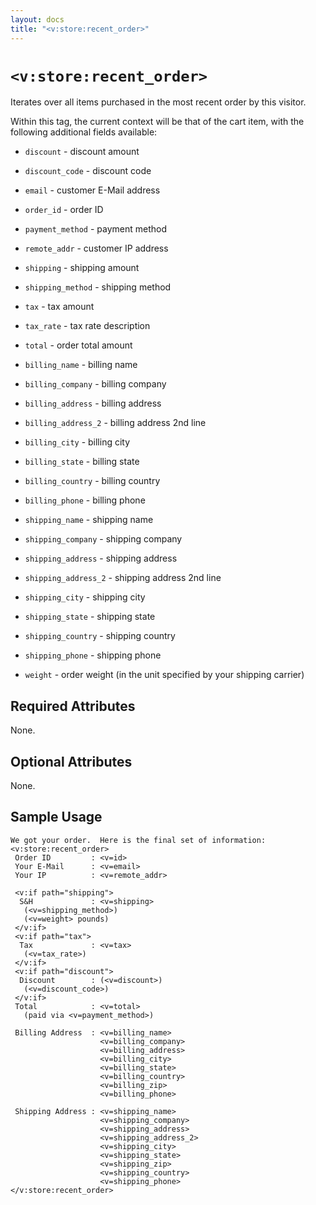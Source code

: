 ```yaml
---
layout: docs
title: "<v:store:recent_order>"
---
```


# `<v:store:recent_order>`

Iterates over all items purchased in the most recent order by this
visitor.

Within this tag, the current context will be that of the cart item, with
the following additional fields available:

-   `discount` - discount amount

-   `discount_code` - discount code

-   `email` - customer E-Mail address

-   `order_id` - order ID

-   `payment_method` - payment method

-   `remote_addr` - customer IP address

-   `shipping` - shipping amount

-   `shipping_method` - shipping method

-   `tax` - tax amount

-   `tax_rate` - tax rate description

-   `total` - order total amount

-   `billing_name` - billing name

-   `billing_company` - billing company

-   `billing_address` - billing address

-   `billing_address_2` - billing address 2nd line

-   `billing_city` - billing city

-   `billing_state` - billing state

-   `billing_country` - billing country

-   `billing_phone` - billing phone

-   `shipping_name` - shipping name

-   `shipping_company` - shipping company

-   `shipping_address` - shipping address

-   `shipping_address_2` - shipping address 2nd line

-   `shipping_city` - shipping city

-   `shipping_state` - shipping state

-   `shipping_country` - shipping country

-   `shipping_phone` - shipping phone

-   `weight` - order weight (in the unit specified by your
    shipping carrier)

## Required Attributes

None.

## Optional Attributes

None.

## Sample Usage

    We got your order.  Here is the final set of information:
    <v:store:recent_order>
     Order ID         : <v=id>
     Your E-Mail      : <v=email>
     Your IP          : <v=remote_addr>
     
     <v:if path="shipping">
      S&H             : <v=shipping>
       (<v=shipping_method>)
       (<v=weight> pounds)
     </v:if>
     <v:if path="tax">
      Tax             : <v=tax>
       (<v=tax_rate>)
     </v:if>
     <v:if path="discount">
      Discount        : (<v=discount>)
       (<v=discount_code>)
     </v:if>
     Total            : <v=total>
       (paid via <v=payment_method>)
     
     Billing Address  : <v=billing_name>
                        <v=billing_company>
                        <v=billing_address>
                        <v=billing_city>
                        <v=billing_state>
                        <v=billing_country>
                        <v=billing_zip>
                        <v=billing_phone>
                         
     Shipping Address : <v=shipping_name>
                        <v=shipping_company>
                        <v=shipping_address>
                        <v=shipping_address_2>
                        <v=shipping_city>
                        <v=shipping_state>
                        <v=shipping_zip>
                        <v=shipping_country>
                        <v=shipping_phone>
    </v:store:recent_order>
